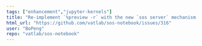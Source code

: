 ```yaml
---
tags: ["enhancement","jupyter-kernels"]
title: "Re-implement `%preview -r` with the new `sos server` mechanism."
html_url: "https://github.com/vatlab/sos-notebook/issues/316"
user: "BoPeng"
repo: "vatlab/sos-notebook"
---
```


